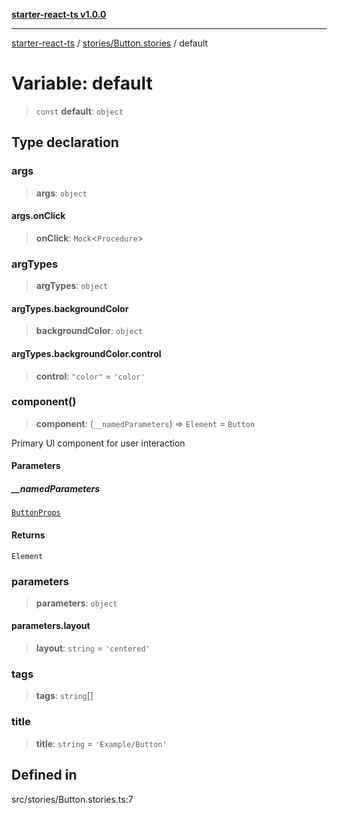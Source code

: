[**starter-react-ts v1.0.0**](../../../README.md)

***

[starter-react-ts](../../../modules.md) / [stories/Button.stories](../README.md) / default

# Variable: default

> `const` **default**: `object`

## Type declaration

### args

> **args**: `object`

#### args.onClick

> **onClick**: `Mock`\<`Procedure`\>

### argTypes

> **argTypes**: `object`

#### argTypes.backgroundColor

> **backgroundColor**: `object`

#### argTypes.backgroundColor.control

> **control**: `"color"` = `'color'`

### component()

> **component**: (`__namedParameters`) => `Element` = `Button`

Primary UI component for user interaction

#### Parameters

##### \_\_namedParameters

[`ButtonProps`](../../Button/interfaces/ButtonProps.md)

#### Returns

`Element`

### parameters

> **parameters**: `object`

#### parameters.layout

> **layout**: `string` = `'centered'`

### tags

> **tags**: `string`[]

### title

> **title**: `string` = `'Example/Button'`

## Defined in

src/stories/Button.stories.ts:7
